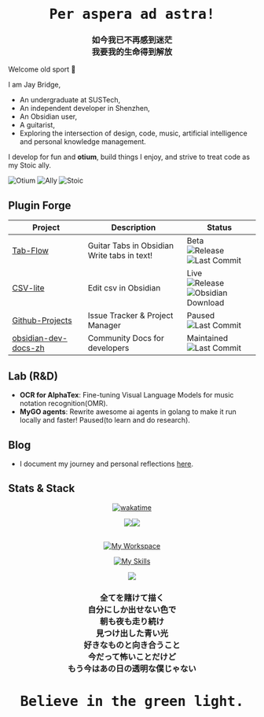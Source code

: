 <h1 align="center">
  <samp>Per aspera ad astra!</samp>
</h1>

<h3 align="center">
  <samp>
    如今我已不再感到迷茫
    <br>
    我要我的生命得到解放
  </samp>
  
</h3>

Welcome old sport 👋

I am Jay Bridge,  
- An undergraduate at SUSTech,
- An independent developer in Shenzhen,
- An Obsidian user, <!-- https://forum-zh.obsidian.md/u/jaybridge/summary https://forum.obsidian.md/u/jaybridge/summary-->
- A guitarist,
- Exploring the intersection of design, code, music, artificial intelligence and personal knowledge management.

I develop for fun and **otium**, build things I enjoy, and strive to treat code as my Stoic ally.

<!-- ![Dev Creed Otium](https://img.shields.io/badge/Otium-Productive_Leisure_for_the_Mind-005f73?style=flat-square&logo=headspace) -->


![Otium](https://img.shields.io/badge/Otium-Productive_Leisure-005f73?style=flat-square&logo=octopusdeploy)
![Ally](https://img.shields.io/badge/Ally-Order_Over_Chaos-4a4e69?style=flat-square&logo=starship)
![Stoic](https://img.shields.io/badge/Stoic-Virtue_is_the_Good-512da8?style=flat-square&logo=headspace)



<!--badge reference: shields.io-->

## Plugin Forge
<div align="center">
  
| Project                                                                 | Description                         | Status                |
|-------------------------------------------------------------------------|-------------------------------------|-----------------------|
| [Tab-Flow](https://github.com/LIUBINfighter/Obsidian-Tab-Flow)   | Guitar Tabs in Obsidian <br> Write tabs in text! | Beta <br> ![Release](https://img.shields.io/github/v/release/LIUBINfighter/Obsidian-Tab-Flow) <br> ![Last Commit](https://img.shields.io/github/last-commit/LIUBINfighter/Obsidian-Tab-Flow) <!--![Stars](https://img.shields.io/github/stars/LIUBINfighter/Obsidian-Tab-Flow)--> |
| [CSV-lite](https://github.com/LIUBINfighter/csv-lite)                   | Edit csv in Obsidian                     | Live<br> ![Release](https://img.shields.io/github/v/release/LIUBINfighter/csv-lite) <br> ![Obsidian Download](https://img.shields.io/badge/dynamic/json?logo=obsidian&color=%23483699&label=Downloads&query=$%5B%22csv-lite%22%5D.downloads&url=https%3A%2F%2Fraw.githubusercontent.com%2Fobsidianmd%2Fobsidian-releases%2Fmaster%2Fcommunity-plugin-stats.json) <!-- ![Last Commit](https://img.shields.io/github/last-commit/LIUBINfighter/csv-lite) --> <!--![Stars](https://img.shields.io/github/stars/LIUBINfighter/csv-lite)--> |
| [Github-Projects](https://github.com/LIUBINfighter/Github-Projects)     | Issue Tracker & Project Manager     | Paused <!--  ![Release](https://img.shields.io/github/v/release/LIUBINfighter/Github-Projects)--> <br> ![Last Commit](https://img.shields.io/github/last-commit/LIUBINfighter/Github-Projects) <!--![Stars](https://img.shields.io/github/stars/LIUBINfighter/Github-Projects)--> |
| [obsidian-dev-docs-zh](https://github.com/LIUBINfighter/obsidian-dev-docs-zh) | Community Docs for developers       | Maintained <!--  ![Release](https://img.shields.io/github/v/release/LIUBINfighter/obsidian-dev-docs-zh)--> <br> ![Last Commit](https://img.shields.io/github/last-commit/LIUBINfighter/obsidian-dev-docs-zh) <!--  ![Stars](https://img.shields.io/github/stars/LIUBINfighter/obsidian-dev-docs-zh)--> |

</div>


## Lab (R&D)
- **OCR for AlphaTex**: Fine-tuning Visual Language Models for music notation recognition(OMR).
- **MyGO agents**: Rewrite awesome ai agents in golang to make it run locally and faster! Paused(to learn and do research).

<!--
- [Open-DeepWiki-go](https://github.com/LIUBINfighter/Open-DeepWiki-go) (Under refactoring)
-->


<!--
## Building agents in obsidian!

🧩 Obsidian plugins developer.

🎨 Enjoy creating beautiful and modern front-end interfaces.

🌐 Building single-page applications.

✨ Learning to build Agentic Apps with Langchain.

On my blog, I share course materials, development logs, personal reflections, and trading notes. 

Feel free to stop by [here](https://liubinfighter.github.io/Blog/) and have a look.

**Believe in the green light.**
-->

## Blog

- I document my journey and personal reflections [here](https://liubinfighter.github.io/Blog/).

## Stats & Stack


<div align="center">  
  
  [![wakatime](https://wakatime.com/badge/user/69c070ef-7618-4d28-8b55-31c66e9a3317.svg)](https://wakatime.com/@69c070ef-7618-4d28-8b55-31c66e9a3317)
  
  <div> <img src="https://github-readme-stats.vercel.app/api/top-langs/?username=LIUBINfighter&layout=compact&theme=transparent"/><img src="https://github-readme-stats.vercel.app/api?username=LIUBINfighter&show_icons=true&theme=transparent"/> </div>
  
  <br>
  
  [![My Workspace](https://skillicons.dev/icons?i=obsidian,md,vscode,git,github,ubuntu,apple)](https://skillicons.dev)
  <br>
  
  [![My Skills](https://skillicons.dev/icons?i=ts,go,js,html,css,vue,react,python,aws)](https://skillicons.dev)
  <br>
  
  <img src="https://github-readme-activity-graph.vercel.app/graph/?username=LIUBINfighter&bg_color=00000000&title_color=00abf0&color=00abf0&line=00abf0&point=DEDEDE&hide_border=true&custom_title=Contribution⠀Graph" />

<!--  <img src="https://github-readme-stats.vercel.app/api/wakatime?username=LIUBINfighter&theme=transparent&title_color=5acbe9&...&layout=compact" />  -->

</div>

<!--
|  25.3-today    | |  Independent Developer  |
| --- | --- | --- |
|  ~~25.2-25.3~~   |  ~~@LiiiLabs~~   | ~~Intern~~ |
|  24.10-25.2   |   @PoliAI   | Intern |
|    23.10-24.4  |  @ARTINX   |  c++/opencv developer |
-->

<!--
**LIUBINfighter/LIUBINfighter** is a ✨ _special_ ✨ repository because its `README.md` (this file) appears on your GitHub profile.

Here are some ideas to get you started:

- 🔭 I’m currently working on ...
- 🌱 I’m currently learning ...  
- 👯 I’m looking to collaborate on ...
- 🤔 I’m looking for help with ...
- 💬 Ask me about ...
- 📫 How to reach me: ...
- 😄 Pronouns: ...
- ⚡ Fun fact: ...
-->

<h3 align="center">
  <samp>
    全てを賭けて描く
    <br>
    自分にしか出せない色で
    <br>
    朝も夜も走り続け
    <br>
    見つけ出した青い光
    <br>
    好きなものと向き合うこと
    <br>
    今だって怖いことだけど
    <br>
    もう今はあの日の透明な僕じゃない
  </samp>
</h4>

<h1 align="center">
  <samp>Believe in the green light.</samp>
</h1>
